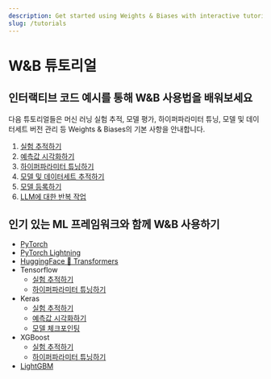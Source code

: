 ```yaml
---
description: Get started using Weights & Biases with interactive tutorials.
slug: /tutorials
---
```


# W&B 튜토리얼

## 인터랙티브 코드 예시를 통해 W&B 사용법을 배워보세요
다음 튜토리얼들은 머신 러닝 실험 추적, 모델 평가, 하이퍼파라미터 튜닝, 모델 및 데이터세트 버전 관리 등 Weights & Biases의 기본 사항을 안내합니다.

1. [실험 추적하기](/tutorials/experiments) 
2. [예측값 시각화하기](/tutorials/tables)
3. [하이퍼파라미터 튜닝하기](/tutorials/sweeps)
4. [모델 및 데이터세트 추적하기](/tutorials/artifacts)
5. [모델 등록하기](/tutorials/models)
6. [LLM에 대한 반복 작업](/tutorials/prompts)

## 인기 있는 ML 프레임워크와 함께 W&B 사용하기

- [PyTorch](/tutorials/pytorch)
- [PyTorch Lightning](/tutorials/lightning)
- [HuggingFace 🤗 Transformers](/tutorials/huggingface)
- Tensorflow
    - [실험 추적하기](/tutorials/tensorflow)
    - [하이퍼파라미터 튜닝하기](/tutorials/tensorflow_sweeps)
- Keras
    - [실험 추적하기](/tutorials/keras)
    - [예측값 시각화하기](/tutorials/keras_tables)
    - [모델 체크포인팅](/tutorials/keras_models)
- XGBoost
    - [실험 추적하기](/tutorials/xgboost)
    - [하이퍼파라미터 튜닝하기](/tutorials/xgboost_sweeps)
- [LightGBM](/tutorials/lightgbm)